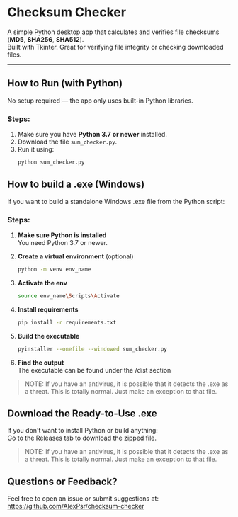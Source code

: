 # Checksum Checker

A simple Python desktop app that calculates and verifies file checksums (**MD5**, **SHA256**, **SHA512**).  
Built with Tkinter. Great for verifying file integrity or checking downloaded files.

---

## How to Run (with Python)

No setup required — the app only uses built-in Python libraries.

### Steps:

1. Make sure you have **Python 3.7 or newer** installed.
2. Download the file `sum_checker.py`.
3. Run it using:
   ```bash
   python sum_checker.py

## How to build a .exe (Windows)

If you want to build a standalone Windows .exe file from the Python script:

 ### Steps:

1. **Make sure Python is installed**  
   You need Python 3.7 or newer.
   
3. **Create a virtual environment** (optional)  
   ```bash
   python -m venv env_name
   
5. **Activate the env**  
   ```bash
   source env_name\Scripts\Activate
   
7. **Install requirements**  
   ```bash
   pip install -r requirements.txt

9. **Build the executable**  
   ```bash
   pyinstaller --onefile --windowed sum_checker.py
   
11. **Find the output**  
   The executable can be found under the /dist section

>NOTE: If you have an antivirus, it is possible that it detects the .exe as a threat.
>     This is totally normal. Just make an exception to that file.


## Download the Ready-to-Use .exe

If you don't want to install Python or build anything:  
   Go to the Releases tab to download the zipped file.

>NOTE: If you have an antivirus, it is possible that it detects the .exe as a threat.
>      This is totally normal. Just make an exception to that file.

## Questions or Feedback?

Feel free to open an issue or submit suggestions at: https://github.com/AlexPsr/checksum-checker
